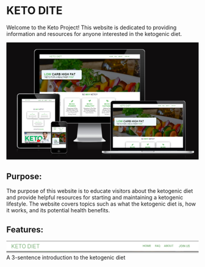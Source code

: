 # KETO DITE
Welcome to the Keto Project! This website is dedicated to providing information and resources for anyone interested in the ketogenic diet.

![App Screenshot](./asstes/image/Namnlos.png)
## Purpose:
The purpose of this website is to educate visitors about the ketogenic diet and provide helpful resources for starting and maintaining a ketogenic lifestyle. The website covers topics such as what the ketogenic diet is, how it works, and its potential health benefits.
## Features:
![App Screenshot](./asstes/image/Namnlos12.png)
A 3-sentence introduction to the ketogenic diet

